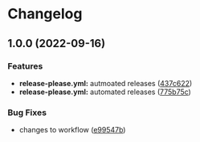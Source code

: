 # Changelog

## 1.0.0 (2022-09-16)


### Features

* **release-please.yml:** autmoated releases ([437c622](https://github.com/piyushryn/automatic-changelogs/commit/437c622294473f5d6626747dc6db7cdd015dacf4))
* **release-please.yml:** automated releases ([775b75c](https://github.com/piyushryn/automatic-changelogs/commit/775b75c14230e00ae0524fc4d693304eb416c05a))


### Bug Fixes

* changes to workflow ([e99547b](https://github.com/piyushryn/automatic-changelogs/commit/e99547bf72e3b1b1fc387c3feb3a9af35954127d))
